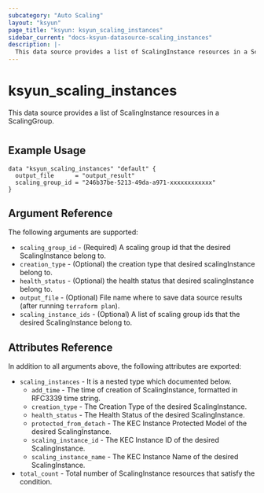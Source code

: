 ```yaml
---
subcategory: "Auto Scaling"
layout: "ksyun"
page_title: "ksyun: ksyun_scaling_instances"
sidebar_current: "docs-ksyun-datasource-scaling_instances"
description: |-
  This data source provides a list of ScalingInstance resources in a ScalingGroup.
---
```


# ksyun_scaling_instances

This data source provides a list of ScalingInstance resources in a ScalingGroup.

#

## Example Usage

```hcl
data "ksyun_scaling_instances" "default" {
  output_file      = "output_result"
  scaling_group_id = "246b37be-5213-49da-a971-xxxxxxxxxxxx"
}
```

## Argument Reference

The following arguments are supported:

* `scaling_group_id` - (Required) A scaling group id that the desired ScalingInstance belong to.
* `creation_type` - (Optional) the creation type that desired scalingInstance belong to.
* `health_status` - (Optional) the health status that desired scalingInstance belong to.
* `output_file` - (Optional) File name where to save data source results (after running `terraform plan`).
* `scaling_instance_ids` - (Optional) A list of scaling group ids that the desired ScalingInstance belong to.

## Attributes Reference

In addition to all arguments above, the following attributes are exported:

* `scaling_instances` - It is a nested type which documented below.
  * `add_time` - The time of creation of ScalingInstance, formatted in RFC3339 time string.
  * `creation_type` - The Creation Type of the desired ScalingInstance.
  * `health_status` - The Health Status of the desired ScalingInstance.
  * `protected_from_detach` - The KEC Instance Protected Model of the desired ScalingInstance.
  * `scaling_instance_id` - The KEC Instance ID of the desired ScalingInstance.
  * `scaling_instance_name` - The KEC Instance Name of the desired ScalingInstance.
* `total_count` - Total number of ScalingInstance resources that satisfy the condition.


